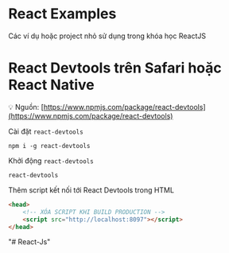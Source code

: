 # React Examples

Các ví dụ hoặc project nhỏ sử dụng trong khóa học ReactJS

# React Devtools trên Safari hoặc React Native

💡 Nguồn: [https://www.npmjs.com/package/react-devtools](https://www.npmjs.com/package/react-devtools)

Cài đặt `react-devtools`

```
npm i -g react-devtools
```

Khởi động `react-devtools`

```
react-devtools
```

Thêm script kết nối tới React Devtools trong HTML

```html
<head>
    <!-- XÓA SCRIPT KHI BUILD PRODUCTION -->
    <script src="http://localhost:8097"></script>
</head>
```
"# React-Js" 
